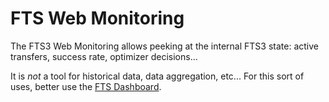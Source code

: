 FTS Web Monitoring
==================

The FTS3 Web Monitoring allows peeking at the internal FTS3 state: active transfers, success rate, optimizer decisions...

It is *not* a tool for historical data, data aggregation, etc... For this sort of uses, better use the [FTS Dashboard](https://monit-grafana.cern.ch/dashboard/db/fts-transfers-30-days?orgId=20). 
